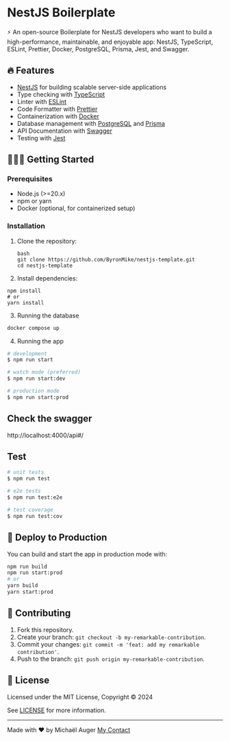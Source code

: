 # NestJS Boilerplate

⚡ An open-source Boilerplate for NestJS developers who want to build a high-performance, maintainable, and enjoyable app: NestJS, TypeScript, ESLint, Prettier, Docker, PostgreSQL, Prisma, Jest, and Swagger.

## 🔥 Features

- [NestJS](https://nestjs.com) for building scalable server-side applications
- Type checking with [TypeScript](https://www.typescriptlang.org)
- Linter with [ESLint](https://eslint.org)
- Code Formatter with [Prettier](https://prettier.io)
- Containerization with [Docker](https://www.docker.com)
- Database management with [PostgreSQL](https://www.postgresql.org) and [Prisma](https://www.prisma.io)
- API Documentation with [Swagger](https://swagger.io)
- Testing with [Jest](https://jestjs.io)

## 👨🏻‍💻 Getting Started

### Prerequisites

- Node.js (>=20.x)
- npm or yarn
- Docker (optional, for containerized setup)

### Installation

1. Clone the repository:

   ```
   bash
   git clone https://github.com/ByronMike/nestjs-template.git
   cd nestjs-template
   ```

2. Install dependencies:

```
npm install
# or
yarn install
```

3. Running the database

```bash
docker compose up
```

4. Running the app

```bash
# development
$ npm run start

# watch mode (preferred)
$ npm run start:dev

# production mode
$ npm run start:prod
```

## Check the swagger

http://localhost:4000/api#/

## Test

```bash
# unit tests
$ npm run test

# e2e tests
$ npm run test:e2e

# test coverage
$ npm run test:cov
```

## 🚀 Deploy to Production
You can build and start the app in production mode with:
```bash
npm run build
npm run start:prod
# or
yarn build
yarn start:prod
```

## 💖 Contributing
1. Fork this repository.
2. Create your branch: `git checkout -b my-remarkable-contribution`.
3. Commit your changes: `git commit -m 'feat: add my remarkable contribution'`.
4. Push to the branch: `git push origin my-remarkable-contribution`.

## 📝 License

Licensed under the MIT License, Copyright © 2024

See [LICENSE](LICENSE) for more information.

---

Made with :heart: by Michaël Auger <a href="https://www.linkedin.com/in/auger-michael/">My Contact</a>
